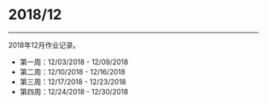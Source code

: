 # 2018/12  
---  
2018年12月作业记录。  
- 第一周：12/03/2018 - 12/09/2018  
- 第二周：12/10/2018 - 12/16/2018  
- 第三周：12/17/2018 - 12/23/2018  
- 第四周：12/24/2018 - 12/30/2018  
